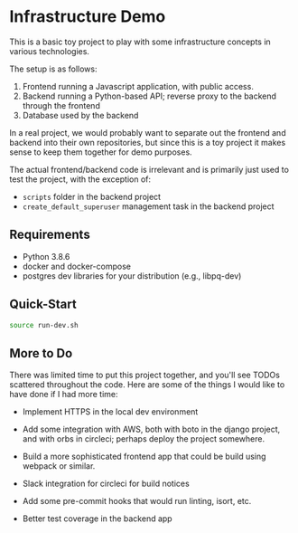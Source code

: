 # Infrastructure Demo

This is a basic toy project to play with some infrastructure concepts in
various technologies.

The setup is as follows:

1. Frontend running a Javascript application, with public access.
2. Backend running a Python-based API; reverse proxy to the backend through the
   frontend
3. Database used by the backend

In a real project, we would probably want to separate out the frontend and
backend into their own repositories, but since this is a toy project it makes
sense to keep them together for demo purposes.

The actual frontend/backend code is irrelevant and is primarily just used to
test the project, with the exception of:

* `scripts` folder in the backend project
* `create_default_superuser` management task in the backend project


## Requirements

* Python 3.8.6
* docker and docker-compose
* postgres dev libraries for your distribution (e.g., libpq-dev)


## Quick-Start

```bash
source run-dev.sh
```


## More to Do

There was limited time to put this project together, and you'll see TODOs
scattered throughout the code. Here are some of the things I would like to have
done if I had more time:

* Implement HTTPS in the local dev environment

* Add some integration with AWS, both with boto in the django project, and
  with orbs in circleci; perhaps deploy the project somewhere.

* Build a more sophisticated frontend app that could be build using webpack or
  similar.

* Slack integration for circleci for build notices

* Add some pre-commit hooks that would run linting, isort, etc.

* Better test coverage in the backend app
